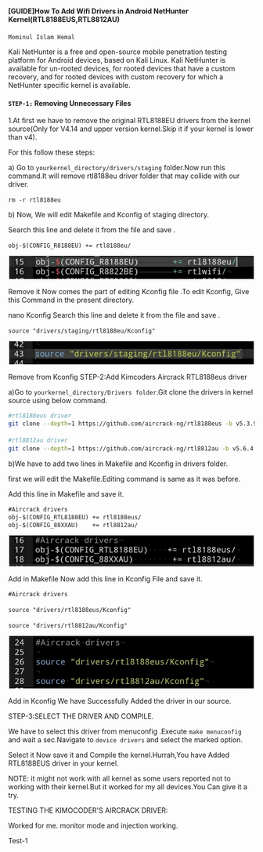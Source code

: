 #### [GUIDE]How To Add Wifi Drivers in Android NetHunter Kernel(RTL8188EUS,RTL8812AU)
`Mominul Islam Hemal`

Kali NetHunter is a free and open-source mobile penetration testing platform for Android devices, based on Kali Linux. Kali NetHunter is available for un-rooted devices, for rooted devices that have a custom recovery, and for rooted devices with custom recovery for which a NetHunter specific kernel is available. 

#### `STEP-1:` Removing Unnecessary Files

1.At first we have to remove the original RTL8188EU drivers from the kernel source(Only for V4.14 and upper version kernel.Skip it if your kernel is lower than v4).

For this follow these steps:

a) Go to `yourkernel_directory/drivers/staging` folder.Now run this command.It will remove rtl8188eu driver folder that may collide with our driver.

`rm -r rtl8188eu`

b) Now, We will edit Makefile and Kconfig of staging directory.

Search this line and delete it from the file and save .

`obj-$(CONFIG_R8188EU) += rtl8188eu/`

<p align="center"><img src="https://raw.githubusercontent.com/CaliBerrr/LinuxArchive/main/image/IMG_20210102_235214-01.jpeg" width="500"/></p>

Remove it
Now comes the part of editing Kconfig file .To edit Kconfig, Give this Command in the present directory.

nano Kconfig
Search this line and delete it from the file and save .

`source "drivers/staging/rtl8188eu/Kconfig"`

<p align="center"><img src="https://raw.githubusercontent.com/CaliBerrr/LinuxArchive/main/image/IMG_20210102_235147-01.jpeg" width="500"/></p>

Remove from Kconfig
STEP-2:Add Kimcoders Aircrack RTL8188eus driver

a)Go to `yourkernel_directory/Drivers folder`.Git clone the drivers in kernel source using below command.
```sh
#rtl8188eus driver
git clone --depth=1 https://github.com/aircrack-ng/rtl8188eus -b v5.3.9

#rtl8812au driver
git clone --depth=1 https://github.com/aircrack-ng/rtl8812au -b v5.6.4.2
```
b)We have to add two lines in Makefile and Kconfig in drivers folder.

first we will edit the Makefile.Editing command is same as it was before.

Add this line in Makefile and save it.

```
#Aircrack drivers
obj-$(CONFIG_RTL8188EU) += rtl8188eus/
obj-$(CONFIG_88XXAU)    += rtl8812au/
```
<p align="center"><img src="https://raw.githubusercontent.com/CaliBerrr/LinuxArchive/main/image/IMG_20210102_235118-01.jpeg" width="500"/></p>
                        
Add in Makefile
Now add this line in Kconfig File and save it.

```
#Aircrack drivers

source "drivers/rtl8188eus/Kconfig"

source "drivers/rtl8812au/Kconfig"

```

<p align="center"><img src="https://raw.githubusercontent.com/CaliBerrr/LinuxArchive/main/image/IMG_20210102_235040-01.jpeg" width="500"/></p>

Add in Kconfig
We have Successfully Added the driver in our source.

STEP-3:SELECT THE DRIVER AND COMPILE.

We have to select this driver from menuconfig .Execute `make menuconfig` and wait a sec.Navigate to `device drivers` and select the marked option.



Select it
Now save it and Compile the kernel.Hurrah,You have Added RTL8188EUS driver in your kernel.

NOTE: it might not work with all kernel as some users reported not to working with their kernel.But it worked for my all devices.You Can give it a try.



TESTING THE KIMOCODER'S AIRCRACK DRIVER:

Worked for me. monitor mode and injection working.


Test-1


